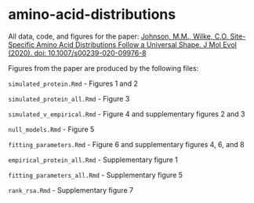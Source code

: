 # amino-acid-distributions

All data, code, and figures for the paper: [Johnson, M.M., Wilke, C.O. Site-Specific Amino Acid Distributions Follow a Universal Shape. J Mol Evol (2020). doi: 10.1007/s00239-020-09976-8](https://link.springer.com/article/10.1007/s00239-020-09976-8)

Figures from the paper are produced by the following files:

`simulated_protein.Rmd` - Figures 1 and 2

`simulated_protein_all.Rmd` - Figure 3

`simulated_v_empirical.Rmd` - Figure 4 and supplementary figures 2 and 3 

`null_models.Rmd` - Figure 5

`fitting_parameters.Rmd` - Figure 6 and supplementary figures 4, 6, and 8

`empirical_protein_all.Rmd` - Supplementary figure 1

`fitting_parameters_all.Rmd` - Supplementary figure 5 

`rank_rsa.Rmd` - Supplementary figure 7

